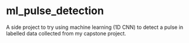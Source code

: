 # ml_pulse_detection
A side project to try using machine learning (1D CNN) to detect a pulse in labelled data collected from my capstone project.
